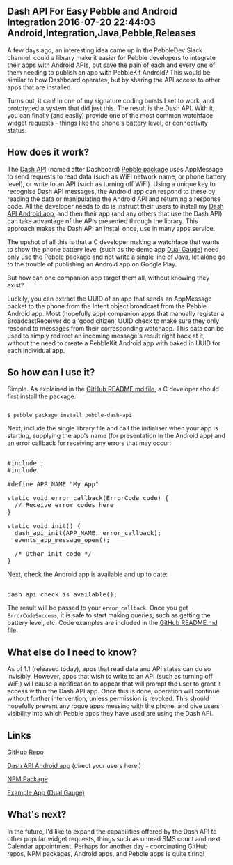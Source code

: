 Dash API For Easy Pebble and Android Integration
2016-07-20 22:44:03
Android,Integration,Java,Pebble,Releases
---

A few days ago, an interesting idea came up in the PebbleDev Slack channel: could a library make it easier for Pebble developers to integrate their apps with Android APIs, but save the pain of each and every one of them needing to publish an app with PebbleKit Android? This would be similar to how Dashboard operates, but by sharing the API access to other apps that are installed.

Turns out, it can! In one of my signature coding bursts I set to work, and prototyped a system that did just this. The result is the Dash API. With it, you can finally (and easily) provide one of the most common watchface widget requests - things like the phone's battery level, or connectivity status.

## How does it work?

The <a href="https://github.com/C-D-Lewis/dash-api">Dash API</a> (named after Dashboard) <a href="https://www.npmjs.com/package/pebble-dash-api">Pebble package</a> uses AppMessage to send requests to read data (such as WiFi network name, or phone battery level), or write to an API (such as turning off WiFi). Using a unique key to recognise Dash API messages, the Android app can respond to these by reading the data or manipulating the Android API and returning a response code. All the developer needs to do is instruct their users to install my <a href="https://play.google.com/store/apps/details?id=com.wordpress.ninedof.dashapi">Dash API Android app</a>, and then their app (and any others that use the Dash API) can take advantage of the APIs presented through the library. This approach makes the Dash API an install once, use in many apps service.

The upshot of all this is that a C developer making a watchface that wants to show the phone battery level (such as the demo app <a href="https://apps.getpebble.com/en_US/application/578cb2e31e00a6c4b3000312">Dual Gauge</a>) need only use the Pebble package and not write a single line of Java, let alone go to the trouble of publishing an Android app on Google Play.

But how can one companion app target them all, without knowing they exist?

Luckily, you can extract the UUID of an app that sends an AppMessage packet to the phone from the Intent object broadcast from the Pebble Android app. Most (hopefully app) companion apps that manually register a BroadcastReceiver do a 'good citizen' UUID check to make sure they only respond to messages from their corresponding watchapp. This data can be used to simply redirect an incoming message's result right back at it, without the need to create a PebbleKit Android app with baked in UUID for each individual app.

## So how can I use it?

Simple. As explained in the <a href="https://github.com/C-D-Lewis/dash-api/blob/master/README.md#setting-up">GitHub README.md file</a>, a C developer should first install the package:

<code>
$ pebble package install pebble-dash-api
</code>

Next, include the single library file and call the initialiser when your app is starting, supplying the app's name (for presentation in the Android app) and an error callback for receiving any errors that may occur:

<!-- language="cpp" -->
<pre><div class="code-block">
#include ;
#include 

#define APP_NAME "My App"

static void error_callback(ErrorCode code) {
  // Receive error codes here
}

static void init() {
  dash_api_init(APP_NAME, error_callback);
  events_app_message_open();

  /* Other init code */
}
</div></pre>

Next, check the Android app is available and up to date:

<!-- language="cpp" -->
<pre><div class="code-block">
dash_api_check_is_available();
</div></pre>

The result will be passed to your <code>error_callback</code>. Once you get <code>ErrorCodeSuccess</code>, it is safe to start making queries, such as getting the battery level, etc. Code examples are included in the <a href="https://github.com/C-D-Lewis/dash-api#get-data">GitHub README.md file</a>.

## What else do I need to know?

As of 1.1 (released today), apps that read data and API states can do so invisibly. However, apps that wish to write to an API (such as turning off WiFi) will cause a notification to appear that will prompt the user to grant it access within the Dash API app. Once this is done, operation will continue without further intervention, unless permission is revoked. This should hopefully prevent any rogue apps messing with the phone, and give users visibility into which Pebble apps they have used are using the Dash API.

## Links

<a href="https://github.com/C-D-Lewis/dash-api">GitHub Repo</a>

<a href="https://play.google.com/store/apps/details?id=com.wordpress.ninedof.dashapi">Dash API Android app</a> (direct your users here!)

<a href="https://www.npmjs.com/package/pebble-dash-api">NPM Package</a>

<a href="https://apps.getpebble.com/en_US/application/578cb2e31e00a6c4b3000312">Example App (Dual Gauge)</a>

## What's next?

In the future, I'd like to expand the capabilities offered by the Dash API to other popular widget requests, things such as unread SMS count and next Calendar appointment. Perhaps for another day - coordinating GitHub repos, NPM packages, Android apps, and Pebble apps is quite tiring!

